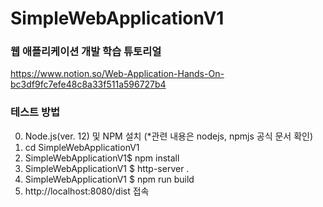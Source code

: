 # SimpleWebApplicationV1
### 웹 애플리케이션 개발 학습 튜토리얼
https://www.notion.so/Web-Application-Hands-On-bc3df9fc7efe48c8a33f511a596727b4

### 테스트 방법
0. Node.js(ver. 12) 및 NPM 설치 (*관련 내용은 nodejs, npmjs 공식 문서 확인)
1. cd SimpleWebApplicationV1
2. SimpleWebApplicationV1$ npm install
3. SimpleWebApplicationV1 $ http-server .
4. SimpleWebApplicationV1 $ npm run build
5. http://localhost:8080/dist 접속
